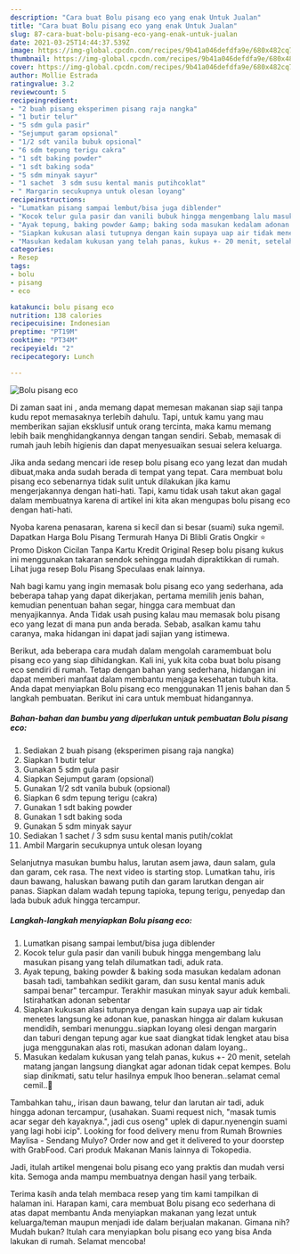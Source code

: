 ```yaml
---
description: "Cara buat Bolu pisang eco yang enak Untuk Jualan"
title: "Cara buat Bolu pisang eco yang enak Untuk Jualan"
slug: 87-cara-buat-bolu-pisang-eco-yang-enak-untuk-jualan
date: 2021-03-25T14:44:37.539Z
image: https://img-global.cpcdn.com/recipes/9b41a046defdfa9e/680x482cq70/bolu-pisang-eco-foto-resep-utama.jpg
thumbnail: https://img-global.cpcdn.com/recipes/9b41a046defdfa9e/680x482cq70/bolu-pisang-eco-foto-resep-utama.jpg
cover: https://img-global.cpcdn.com/recipes/9b41a046defdfa9e/680x482cq70/bolu-pisang-eco-foto-resep-utama.jpg
author: Mollie Estrada
ratingvalue: 3.2
reviewcount: 5
recipeingredient:
- "2 buah pisang eksperimen pisang raja nangka"
- "1 butir telur"
- "5 sdm gula pasir"
- "Sejumput garam opsional"
- "1/2 sdt vanila bubuk opsional"
- "6 sdm tepung terigu cakra"
- "1 sdt baking powder"
- "1 sdt baking soda"
- "5 sdm minyak sayur"
- "1 sachet  3 sdm susu kental manis putihcoklat"
- " Margarin secukupnya untuk olesan loyang"
recipeinstructions:
- "Lumatkan pisang sampai lembut/bisa juga diblender"
- "Kocok telur gula pasir dan vanili bubuk hingga mengembang lalu masukan pisang yang telah dilumatkan tadi, aduk rata."
- "Ayak tepung, baking powder &amp; baking soda masukan kedalam adonan basah tadi, tambahkan sedikit garam, dan susu kental manis aduk sampai benar&#34; tercampur. Terakhir masukan minyak sayur aduk kembali. Istirahatkan adonan sebentar"
- "Siapkan kukusan alasi tutupnya dengan kain supaya uap air tidak menetes langsung ke adonan kue, panaskan hingga air dalam kukusan mendidih, sembari menunggu..siapkan loyang olesi dengan margarin dan taburi dengan tepung agar kue saat diangkat tidak lengket atau bisa juga menggunakan alas roti, masukan adonan dalam loyang.."
- "Masukan kedalam kukusan yang telah panas, kukus +- 20 menit, setelah matang jangan langsung diangkat agar adonan tidak cepat kempes. Bolu siap dinikmati, satu telur hasilnya empuk lhoo beneran..selamat cemal cemil..🤗"
categories:
- Resep
tags:
- bolu
- pisang
- eco

katakunci: bolu pisang eco 
nutrition: 138 calories
recipecuisine: Indonesian
preptime: "PT19M"
cooktime: "PT34M"
recipeyield: "2"
recipecategory: Lunch

---
```



![Bolu pisang eco](https://img-global.cpcdn.com/recipes/9b41a046defdfa9e/680x482cq70/bolu-pisang-eco-foto-resep-utama.jpg)

Di zaman  saat ini , anda memang dapat memesan makanan siap saji tanpa kudu repot memasaknya terlebih dahulu. Tapi, untuk kamu yang mau memberikan sajian eksklusif untuk orang tercinta, maka kamu memang lebih baik menghidangkannya dengan tangan sendiri. Sebab, memasak di rumah jauh lebih higienis dan dapat menyesuaikan sesuai selera keluarga.

Jika anda sedang mencari ide resep bolu pisang eco yang lezat dan mudah dibuat,maka anda sudah berada di tempat yang tepat. Cara membuat bolu pisang eco  sebenarnya tidak sulit untuk dilakukan jika kamu mengerjakannya dengan hati-hati. Tapi, kamu tidak usah takut akan gagal dalam membuatnya 
karena di artikel ini kita akan mengupas bolu pisang eco dengan hati-hati.  

Nyoba karena penasaran, karena si kecil dan si besar (suami) suka ngemil. Dapatkan Harga Bolu Pisang Termurah Hanya Di Blibli Gratis Ongkir ⭐ Promo Diskon Cicilan Tanpa Kartu Kredit Original Resep bolu pisang kukus ini menggunakan takaran sendok sehingga mudah dipraktikkan di rumah. Lihat juga resep Bolu Pisang Speculaas enak lainnya.

Nah bagi kamu yang ingin memasak bolu pisang eco yang sederhana, ada beberapa tahap yang dapat dikerjakan, pertama memilih jenis bahan, kemudian penentuan bahan segar, hingga cara membuat dan menyajikannya. Anda Tidak usah pusing kalau mau memasak bolu pisang eco yang lezat di mana pun anda berada. Sebab, asalkan kamu  tahu caranya, maka hidangan ini dapat jadi sajian yang istimewa.

Berikut, ada beberapa cara mudah dalam mengolah caramembuat bolu pisang eco yang siap dihidangkan. Kali ini, yuk kita coba buat bolu pisang eco sendiri di rumah. Tetap dengan bahan yang sederhana, hidangan ini dapat memberi manfaat dalam membantu menjaga kesehatan tubuh kita. Anda dapat menyiapkan Bolu pisang eco menggunakan 11 jenis bahan dan 5 langkah pembuatan. Berikut ini cara untuk membuat hidangannya.

<!--inarticleads1-->

##### Bahan-bahan dan bumbu yang diperlukan untuk pembuatan Bolu pisang eco:

1. Sediakan 2 buah pisang (eksperimen pisang raja nangka)
1. Siapkan 1 butir telur
1. Gunakan 5 sdm gula pasir
1. Siapkan Sejumput garam (opsional)
1. Gunakan 1/2 sdt vanila bubuk (opsional)
1. Siapkan 6 sdm tepung terigu (cakra)
1. Gunakan 1 sdt baking powder
1. Gunakan 1 sdt baking soda
1. Gunakan 5 sdm minyak sayur
1. Sediakan 1 sachet / 3 sdm susu kental manis putih/coklat
1. Ambil  Margarin secukupnya untuk olesan loyang


Selanjutnya masukan bumbu halus, larutan asem jawa, daun salam, gula dan garam, cek rasa. The next video is starting stop. Lumatkan tahu, iris daun bawang, haluskan bawang putih dan garam larutkan dengan air panas. Siapkan dalam wadah tepung tapioka, tepung terigu, penyedap dan lada bubuk aduk hingga tercampur. 

<!--inarticleads2-->

##### Langkah-langkah menyiapkan Bolu pisang eco:

1. Lumatkan pisang sampai lembut/bisa juga diblender
1. Kocok telur gula pasir dan vanili bubuk hingga mengembang lalu masukan pisang yang telah dilumatkan tadi, aduk rata.
1. Ayak tepung, baking powder &amp; baking soda masukan kedalam adonan basah tadi, tambahkan sedikit garam, dan susu kental manis aduk sampai benar&#34; tercampur. Terakhir masukan minyak sayur aduk kembali. Istirahatkan adonan sebentar
1. Siapkan kukusan alasi tutupnya dengan kain supaya uap air tidak menetes langsung ke adonan kue, panaskan hingga air dalam kukusan mendidih, sembari menunggu..siapkan loyang olesi dengan margarin dan taburi dengan tepung agar kue saat diangkat tidak lengket atau bisa juga menggunakan alas roti, masukan adonan dalam loyang..
1. Masukan kedalam kukusan yang telah panas, kukus +- 20 menit, setelah matang jangan langsung diangkat agar adonan tidak cepat kempes. Bolu siap dinikmati, satu telur hasilnya empuk lhoo beneran..selamat cemal cemil..🤗


Tambahkan tahu,, irisan daun bawang, telur dan larutan air tadi, aduk hingga adonan tercampur, (usahakan. Suami request nich, &#34;masak tumis acar segar deh kayaknya.&#34;, jadi cus oseng&#34; uplek di dapur.nyenengin suami yang lagi hobi icip&#34;. Looking for food delivery menu from Rumah Brownies Maylisa - Sendang Mulyo? Order now and get it delivered to your doorstep with GrabFood. Cari produk Makanan Manis lainnya di Tokopedia. 

Jadi, itulah artikel mengenai  bolu pisang eco  yang praktis dan mudah versi kita. Semoga anda mampu membuatnya dengan hasil yang terbaik. 

Terima kasih anda telah membaca resep yang tim kami tampilkan di halaman ini. Harapan kami, cara membuat  Bolu pisang eco sederhana di atas dapat membantu Anda menyiapkan makanan yang lezat untuk keluarga/teman maupun menjadi ide dalam berjualan makanan. Gimana nih? Mudah bukan? Itulah cara menyiapkan bolu pisang eco yang bisa Anda lakukan di rumah. Selamat mencoba!

